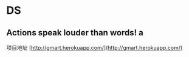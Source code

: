 DS
==
Actions speak louder than words!
a
----------
项目地址 [http://gmart.herokuapp.com/](http://gmart.herokuapp.com/)